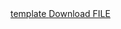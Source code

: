 



<a href="https://raw.githubusercontent.com/andyliza/AWS-security-workshop-200-EN/master/CloudFormation/securityworkshop.template" download>
template
</a>
<a id="raw-url" href="https://raw.githubusercontent.com/andyliza/AWS-security-workshop-200-EN/master/CloudFormation/securityworkshop.template" download>Download FILE</a>
